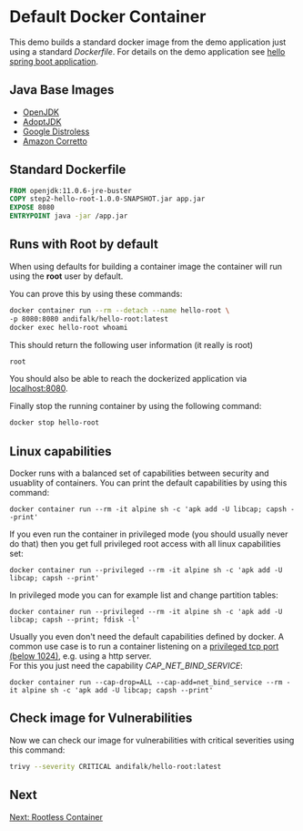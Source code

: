 # Default Docker Container

This demo builds a standard docker image from the demo application just using a standard _Dockerfile_.
For details on the demo application see [hello spring boot application](../step1-hello-spring-boot).

## Java Base Images

* [OpenJDK](https://hub.docker.com/_/openjdk)
* [AdoptJDK](https://hub.docker.com/_/adoptopenjdk)
* [Google Distroless](https://github.com/GoogleContainerTools/distroless)
* [Amazon Corretto](https://hub.docker.com/_/amazoncorretto)

## Standard Dockerfile

```dockerfile
FROM openjdk:11.0.6-jre-buster
COPY step2-hello-root-1.0.0-SNAPSHOT.jar app.jar
EXPOSE 8080
ENTRYPOINT java -jar /app.jar
```

## Runs with Root by default

When using defaults for building a container image the container will run using
the __root__ user by default.

You can prove this by using these commands:

```bash
docker container run --rm --detach --name hello-root \
-p 8080:8080 andifalk/hello-root:latest
docker exec hello-root whoami
```

This should return the following user information (it really is root)

```bash
root
```

You should also be able to reach the dockerized application via [localhost:8080](http://localhost:8080).

Finally stop the running container by using the following command:

```bash
docker stop hello-root
```

## Linux capabilities

Docker runs with a balanced set of capabilities between security and usuablity of containers.
You can print the default capabilities by using this command:

```shell
docker container run --rm -it alpine sh -c 'apk add -U libcap; capsh --print'
```

If you even run the container in privileged mode (you should usually never do that)
then you get full privileged root access with all linux capabilities set:

```shell
docker container run --privileged --rm -it alpine sh -c 'apk add -U libcap; capsh --print'
```

In privileged mode you can for example list and change partition tables:

```shell
docker container run --privileged --rm -it alpine sh -c 'apk add -U libcap; capsh --print; fdisk -l'
```

Usually you even don't need the default capabilities defined by docker.
A common use case is to run a container listening on a [privileged tcp port (below 1024)](https://www.w3.org/Daemon/User/Installation/PrivilegedPorts.html), e.g. using a http server.  
For this you just need the capability _CAP_NET_BIND_SERVICE_:

```shell
docker container run --cap-drop=ALL --cap-add=net_bind_service --rm -it alpine sh -c 'apk add -U libcap; capsh --print'
```

## Check image for Vulnerabilities

Now we can check our image for vulnerabilities with critical severities using this command:

```bash
trivy --severity CRITICAL andifalk/hello-root:latest
```

## Next

[Next: Rootless Container](../step3-hello-rootless)
